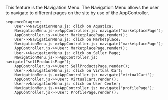 This feature is the Navigation Menu. The Navigation Menu allows the user to navigate to different pages on the site by use of the AppController.

```mermaid 
sequenceDiagram;
    User->>NavigationMenu.js: click on Aquatica;
    NavigationMenu.js->>AppController.js: navigate("marketplacePage");
    AppController.js->>User: MarketplacePage.render();
    User->>NavigationMenu.js: click on Marketplace;
    NavigationMenu.js->>AppController.js: navigate("marketplacePage");
    AppController.js->>User: MarketplacePage.render();
    User->>NavigationMenu.js: click on Seller Page;
    NavigationMenu.js->>AppController.js: navigate("sellProductsPage");
    AppController.js->>User: SellProductsPage.render();
    User->>NavigationMenu.js: click on Virtual Cart;
    NavigationMenu.js->>AppController.js: navigate("virtualCart");
    AppController.js->>User: VirtualCart.render();
    User->>NavigationMenu.js: click on User Center;
    NavigationMenu.js->>AppController.js: navigate("profilePage");
    AppController.js->>User: ProfilePage.render();
```